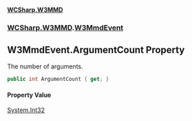 #### [WCSharp.W3MMD](README.md 'README')
### [WCSharp.W3MMD](WCSharp.W3MMD.md 'WCSharp.W3MMD').[W3MmdEvent](WCSharp.W3MMD.W3MmdEvent.md 'WCSharp.W3MMD.W3MmdEvent')

## W3MmdEvent.ArgumentCount Property

The number of arguments.

```csharp
public int ArgumentCount { get; }
```

#### Property Value
[System.Int32](https://docs.microsoft.com/en-us/dotnet/api/System.Int32 'System.Int32')